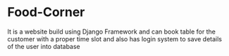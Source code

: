 # Food-Corner
It is a website build using Django Framework and can book table for the customer with a proper time slot and also has login system to save details of the user into database
